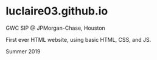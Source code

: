 # luclaire03.github.io

GWC SIP @ JPMorgan-Chase, Houston

First ever HTML website, using basic HTML, CSS, and JS.

Summer 2019
